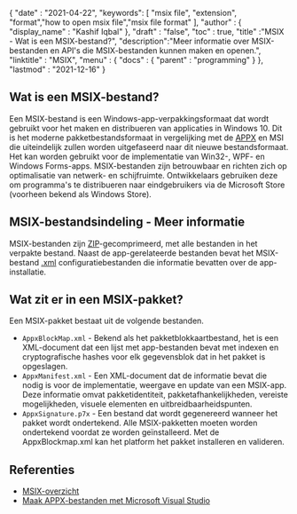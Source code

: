 {
  "date" : "2021-04-22",
  "keywords": [ "msix file", "extension", "format","how to open msix file","msix file format" ],
  "author" : {
    "display_name" : "Kashif Iqbal"
},
  "draft" : "false",
  "toc" : true,
  "title" :"MSIX - Wat is een MSIX-bestand?",
  "description":"Meer informatie over MSIX-bestanden en API's die MSIX-bestanden kunnen maken en openen.",
  "linktitle" : "MSIX",
  "menu" : {
    "docs" : {
      "parent" : "programming"
}
},
  "lastmod" : "2021-12-16"
}

## Wat is een MSIX-bestand?

Een MSIX-bestand is een Windows-app-verpakkingsformaat dat wordt gebruikt voor het maken en distribueren van applicaties in Windows 10. Dit is het moderne pakketbestandsformaat in vergelijking met de [APPX](/nl/programming/appx/) en MSI die uiteindelijk zullen worden uitgefaseerd naar dit nieuwe bestandsformaat. Het kan worden gebruikt voor de implementatie van Win32-, WPF- en Windows Forms-apps. MSIX-bestanden zijn betrouwbaar en richten zich op optimalisatie van netwerk- en schijfruimte. Ontwikkelaars gebruiken deze om programma's te distribueren naar eindgebruikers via de Microsoft Store (voorheen bekend als Windows Store).

## MSIX-bestandsindeling - Meer informatie

MSIX-bestanden zijn [ZIP](/nl/compression/zip/)-gecomprimeerd, met alle bestanden in het verpakte bestand. Naast de app-gerelateerde bestanden bevat het MSIX-bestand [.xml](/nl/web/xml/) configuratiebestanden die informatie bevatten over de app-installatie.

## Wat zit er in een MSIX-pakket?

Een MSIX-pakket bestaat uit de volgende bestanden.

* `AppxBlockMap.xml` - Bekend als het pakketblokkaartbestand, het is een XML-document dat een lijst met app-bestanden bevat met indexen en cryptografische hashes voor elk gegevensblok dat in het pakket is opgeslagen.
* `AppxManifest.xml` - Een XML-document dat de informatie bevat die nodig is voor de implementatie, weergave en update van een MSIX-app. Deze informatie omvat pakketidentiteit, pakketafhankelijkheden, vereiste mogelijkheden, visuele elementen en uitbreidbaarheidspunten.
* `AppxSignature.p7x` - Een bestand dat wordt gegenereerd wanneer het pakket wordt ondertekend. Alle MSIX-pakketten moeten worden ondertekend voordat ze worden geïnstalleerd. Met de AppxBlockmap.xml kan het platform het pakket installeren en valideren.

## Referenties

* [MSIX-overzicht](https://learn.microsoft.com/en-us/windows/msix/overview)
* [Maak APPX-bestanden met Microsoft Visual Studio](https://learn.microsoft.com/en-us/windows/msix/desktop/vs-package-overview)

